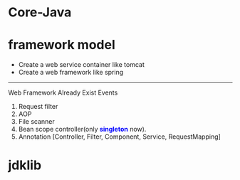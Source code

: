 # Core-Java

# framework model
* Create a web service container like tomcat 
* Create a web framework like spring
***
Web Framework Already Exist Events <br/>
1.  Request filter
2.  AOP
3.  File scanner
4.  Bean scope controller(only <b><font color="blue">singleton</font></b> now).
5.  Annotation [Controller, Filter, Component, Service, RequestMapping]

# jdklib
